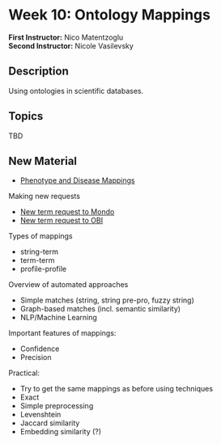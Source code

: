 # Week 10: Ontology Mappings

**First Instructor:** Nico Matentzoglu  
**Second Instructor:** Nicole Vasilevsky    

## Description
Using ontologies in scientific databases.

## Topics
TBD

## New Material
- [Phenotype and Disease Mappings](mappings.md)

Making new requests
  - [New term request to Mondo]()
  - [New term request to OBI]()

Types of mappings 
  - string-term
  - term-term
  - profile-profile

Overview of automated approaches
  - Simple matches (string, string pre-pro, fuzzy string)
  - Graph-based matches (incl. semantic similarity)
  - NLP/Machine Learning

Important features of mappings:
  - Confidence
  - Precision

Practical:
  - Try to get the same mappings as before using techniques
  - Exact
  - Simple preprocessing
  - Levenshtein
  - Jaccard similarity
  - Embedding similarity (?)  
